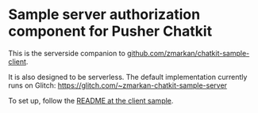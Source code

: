 # Sample server authorization component for Pusher Chatkit

This is the serverside companion to [github.com/zmarkan/chatkit-sample-client](https://github.com/zmarkan/chatkit-sample-client).

It is also designed to be serverless.
The default implementation currently runs on Glitch:  https://glitch.com/~zmarkan-chatkit-sample-server

To set up, follow the [README at the client sample](https://github.com/zmarkan/chatkit-sample-client).

